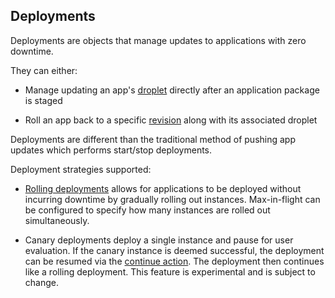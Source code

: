## Deployments

Deployments are objects that manage updates to applications with zero downtime.

They can either:

* Manage updating an app's [droplet](#droplets) directly after an application package is staged

* Roll an app back to a specific [revision](#revisions) along with its associated droplet

Deployments are different than the traditional method of pushing app updates which performs start/stop deployments.

Deployment strategies supported:

* [Rolling deployments](https://docs.cloudfoundry.org/devguide/deploy-apps/rolling-deploy.html) allows for
applications to be deployed without incurring downtime by gradually rolling out instances. Max-in-flight can be configured
to specify how many instances are rolled out simultaneously.

* Canary deployments deploy a single instance and pause for user evaluation. If the canary instance is deemed successful, the deployment can be resumed via the [continue action](#continue-a-deployment). The deployment then continues like a rolling deployment. This feature is experimental and is subject to change.
